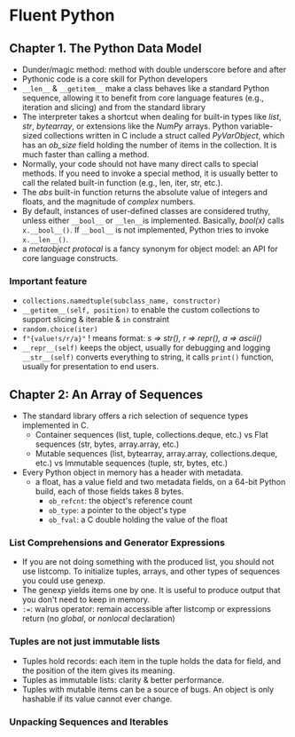 # Fluent Python
## Chapter 1. The Python Data Model
- Dunder/magic method: method with double underscore before and after
- Pythonic code is a core skill for Python developers
- ```__len__``` & ``__getitem__`` make a class behaves like a standard Python sequence, allowing it to
benefit from core language features (e.g., iteration and slicing) and from the standard library
- The interpreter takes a shortcut when dealing for built-in types like _list_, _str_, _bytearray_, or
extensions like the _NumPy_ arrays. Python variable-sized collections written in C include a struct 
called _PyVarObject_, which has an _ob_size_ field holding the number of items in the collection. It is 
much faster than calling a method. 
- Normally, your code should not have many direct calls to special methods. If you need to invoke a special
method, it is usually better to call the related built-in function (e.g., len, iter, str, etc.).
- The _abs_ built-in function returns the absolute value of integers and floats, and the magnitude of _complex_ numbers.
- By default, instances of user-defined classes are considered truthy, unless either ```__bool__``` or ```__len__```is
implemented. Basically, _bool(x)_ calls ```x.__bool__()```. If ```__bool__``` is not implemented, Python tries to invoke
```x.__len__()```.
- a _metaobject protocal_ is a fancy synonym for object model: an API for core language constructs.

### Important feature
- ``collections.namedtuple(subclass_name, constructor)``
- ``__getitem__(self, position)`` to enable the custom collections to support slicing & iterable &
``in`` constraint
- ``random.choice(iter)``
- ``f"{value!s/r/a}"`` ! means format: _s => str(), r => repr(), a => ascii()_
- ``__repr__(self)`` keeps the object, usually for debugging and logging
``__str__(self)`` converts everything to string, it calls ``print()`` function, usually for presentation to end users.

## Chapter 2: An Array of Sequences
- The standard library offers a rich selection of sequence types implemented in C.
  - Container sequences (list, tuple, collections.deque, etc.) vs Flat sequences (str, bytes, array.array, etc.)
  - Mutable sequences (list, bytearray, array.array, collections.deque, etc.) vs Immutable sequences (tuple, str, bytes, etc.)
- Every Python object in memory has a header with metadata. 
  - a float, has a value field and two metadata fields, on a 64-bit Python build, each of those fields takes 8 bytes.
    - ``ob_refcnt``: the object's reference count
    - ``ob_type``: a pointer to the object's type
    - ``ob_fval``: a C double holding the value of the float 

### List Comprehensions and Generator Expressions
- If you are not doing something with the produced list, you should not use listcomp. To initialize tuples, arrays,
and other types of sequences you could use genexp.
- The genexp yields items one by one. It is useful to produce output that you don't need to keep in memory.
- ```:=```: walrus operator: remain accessible after listcomp or expressions return (no _global_, or _nonlocal_ declaration)

### Tuples are not just immutable lists
- Tuples hold records: each item in the tuple holds the data for field, and the position of the item gives its meaning.
- Tuples as immutable lists: clarity & better performance.
- Tuples with mutable items can be a source of bugs. An object is only hashable if its value cannot ever change. 

### Unpacking Sequences and Iterables
